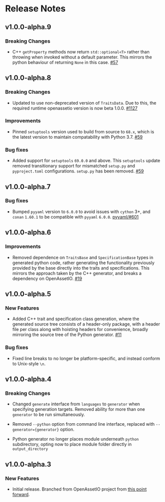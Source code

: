 Release Notes
=============

v1.0.0-alpha.9
--------------

### Breaking Changes

- C++ `getProperty` methods now return `std::optional<T>` rather
  than throwing when invoked without a default parameter. This mirrors
  the python behaviour of returning `None` in this case.
  [#57](https://github.com/OpenAssetIO/OpenAssetIO-TraitGen/issues/57)

v1.0.0-alpha.8
--------------

### Breaking Changes

- Updated to use non-deprecated version of `TraitsData`.
  Due to this, the required runtime openassetio version is now beta
  1.0.0.
  [#1127](https://github.com/OpenAssetIO/OpenAssetIO/issues/1127)

### Improvements

- Pinned `setuptools` version used to build from source to `68.x`, which
  is the latest version to maintain compatability with Python 3.7.
  [#59](https://github.com/OpenAssetIO/OpenAssetIO-TraitGen/issues/59)

### Bug fixes

- Added support for `setuptools` `69.0.0` and above. This `setuptools`
  update removed transitionary support for mismatched `setup.py` and
  `pyproject.toml` configurations. `setup.py` has been removed.
  [#59](https://github.com/OpenAssetIO/OpenAssetIO-TraitGen/issues/59)

v1.0.0-alpha.7
--------------

### Bug fixes

- Bumped `pyyaml` version to `6.0.0` to avoid issues with `cython` 3+,
  and `conan` `1.60.1` to be compatible with `pyyaml` `6.0.0`.
  [pyyaml/#601](https://github.com/yaml/pyyaml/issues/601)

v1.0.0-alpha.6
--------------

### Improvements

- Removed dependence on `TraitsBase` and `SpecificationBase` types in
  generated python code, rather generating the functionality previously
  provided by the base directly into the traits and specifications. This
  mirrors the approach taken by the C++ generator, and breaks a
  dependency on OpenAssetIO.
  [#19](https://github.com/OpenAssetIO/OpenAssetIO-TraitGen/issues/19)

v1.0.0-alpha.5
--------------

### New Features

- Added C++ trait and specification class generation, where the
  generated source tree consists of a header-only package, with a header
  file per class along with hoisting headers for convenience, broadly
  mirroring the source tree of the Python generator.
  [#11](https://github.com/OpenAssetIO/OpenAssetIO-TraitGen/issues/11)

### Bug fixes

- Fixed line breaks to no longer be platform-specific, and instead
  conform to Unix-style `\n`.

v1.0.0-alpha.4
--------------

### Breaking Changes

- Changed `generate` interface from `languages` to `generator` when
  specifying generation targets. Removed ability for more than one
  `generator` to be run simultaneously.

- Removed `--python` option from command line interface, replaced with
  `--generator={generator}` option.

- Python generator no longer places module underneath `python`
  subdirectory, opting now to place module folder directly in
  `output_directory`

v1.0.0-alpha.3
--------------

### New Features

- Initial release. Branched from OpenAssetIO project from
 [this point forward](https://github.com/OpenAssetIO/OpenAssetIO/commit/a5a393178b522121e1afe2fdac4da1f4c81ac9d4).
